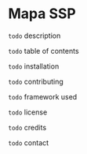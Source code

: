 # Mapa SSP

`todo` description

`todo` table of contents

`todo` installation

`todo` contributing

`todo` framework used

`todo` license

`todo` credits

`todo` contact

<!-- ```
A well-structured README.md is crucial for projects, especially open-source ones, as it's the first thing most people will look at when they visit your project's page. A generic README.md should typically include the following sections:

Project Title:

A brief title of the project.
Description:

A short paragraph or two describing what the project does.
Mention the problem it solves or the need it addresses.
Table of Contents (for large READMEs):

Helps users navigate the document.
Getting Started / Installation:

Prerequisites: Software or tools that need to be installed beforehand.
Installation steps: A step-by-step guide on how to get the project up and running locally.
Usage:

Code examples, CLI commands, or screenshots that demonstrate how to use the project.
Contribution:

Guidelines for how others can contribute to the project.
Could link to a separate CONTRIBUTING.md file.
Testing:

Instructions on how to run the tests.
Build (if applicable):

Instructions and requirements for building the project from source.
Deployment:

Guidance on how to deploy or integrate the project in a live environment.
Technologies/Frameworks Used:

A list of technologies, libraries, and frameworks used in the project.
License:

Information about the project's license (or a link to the LICENSE file).
Acknowledgments:

Shout-outs, credits, references, or other recognitions.
Authors/Contributors:

Information about the people involved in the project.
Contact:

How to reach the maintainers or the community. Could be an email, a project forum, etc.
Changelog/History:

A brief overview of the version history or a link to a CHANGELOG.md file.
FAQ:

Answers to commonly asked questions, if any exist.
Screenshots/GIFs/Demo:

Visual representation can be helpful for front-end projects or tools with a UI component.
Badges (for open-source projects especially):

Visual indicators related to project status, build status, coverage, etc. Examples include badges from Travis CI, Coveralls, etc.
Remember, while this is a general guideline, you should tailor your README.md based on the project's requirements and the intended audience. The main goal is to make it as easy as possible for someone new to understand and get started with your project.
``` -->
